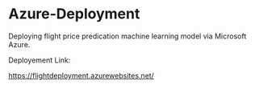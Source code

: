 # Azure-Deployment
Deploying flight price predication machine learning model via Microsoft Azure.

Deployement Link:

https://flightdeployment.azurewebsites.net/
